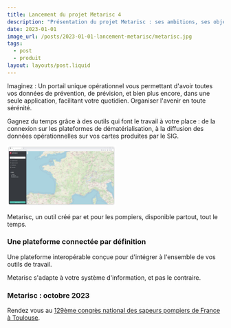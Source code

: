 ```yaml
---
title: Lancement du projet Metarisc 4
description: "Présentation du projet Metarisc : ses ambitions, ses objectifs et son calendrier de lancement, découvrez le successeur de Prevarisc."
date: 2023-01-01
image_url: /posts/2023-01-01-lancement-metarisc/metarisc.jpg
tags:
  - post
  - produit
layout: layouts/post.liquid
---
```


Imaginez : Un portail unique opérationnel vous permettant d'avoir toutes vos données de prévention, de prévision, et bien plus encore, dans une seule application, facilitant votre quotidien. Organiser l'avenir en toute sérénité.

Gagnez du temps grâce à des outils qui font le travail à votre place : de la connexion sur les plateformes de dématérialisation, à la diffusion des données opérationnelles sur vos cartes produites par le SIG.

<p class="text-center">
  <img src="capture.jpg" width="50%">
</p>

Metarisc, un outil créé par et pour les pompiers, disponible partout, tout le temps.

### Une plateforme connectée par définition

Une plateforme interopérable conçue pour d'intégrer à l'ensemble de vos outils de travail.

Metarisc s'adapte à votre système d'information, et pas le contraire.

### Metarisc : octobre 2023

Rendez vous au [129ème congrès national des sapeurs pompiers de France à Toulouse](https://congres2023.pompiers.fr/).